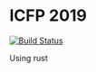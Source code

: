 # ICFP 2019
[![Build Status](https://travis-ci.org/godaddy-icfp/icfp-2019.svg?branch=master)](https://travis-ci.org/godaddy-icfp/icfp-2019)

Using rust
